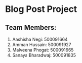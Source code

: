 # Blog Post Project

## Team Members:
1. Aashisha Negi: 500091664
2. Amman Hussain: 500091927
4. Malveena Phogat: 500091665
5. Sanaya Bharadwaj: 500091835
